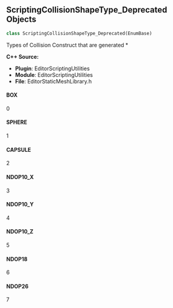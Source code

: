 ## ScriptingCollisionShapeType_Deprecated Objects

```python
class ScriptingCollisionShapeType_Deprecated(EnumBase)
```

Types of Collision Construct that are generated *

**C++ Source:**

- **Plugin**: EditorScriptingUtilities
- **Module**: EditorScriptingUtilities
- **File**: EditorStaticMeshLibrary.h

<a id="unreal.ScriptingCollisionShapeType_Deprecated.BOX"></a>

#### BOX

0

<a id="unreal.ScriptingCollisionShapeType_Deprecated.SPHERE"></a>

#### SPHERE

1

<a id="unreal.ScriptingCollisionShapeType_Deprecated.CAPSULE"></a>

#### CAPSULE

2

<a id="unreal.ScriptingCollisionShapeType_Deprecated.NDOP10_X"></a>

#### NDOP10_X

3

<a id="unreal.ScriptingCollisionShapeType_Deprecated.NDOP10_Y"></a>

#### NDOP10_Y

4

<a id="unreal.ScriptingCollisionShapeType_Deprecated.NDOP10_Z"></a>

#### NDOP10_Z

5

<a id="unreal.ScriptingCollisionShapeType_Deprecated.NDOP18"></a>

#### NDOP18

6

<a id="unreal.ScriptingCollisionShapeType_Deprecated.NDOP26"></a>

#### NDOP26

7

<a id="unreal.DMMaterialPropertyType"></a>